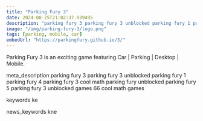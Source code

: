 ```yaml
---
title: "Parking Fury 3"
date: 2024-08-25T21:02:37.939495
description: "parking fury 3 parking fury 3 unblocked parking fury 1 parking fury 4 parking fury 3 cool math parking fury unblocked parking fury 5 parking fury 3 unblocked games 66 cool math games"
image: "/img/parking-fury-3/logo.png"
tags: [parking, mobile, car]
embedUrl: "https://parkingfury.github.io/3/"
---
```


Parking Fury 3 is an exciting game featuring Car | Parking | Desktop | Mobile.

meta_description
parking fury 3 parking fury 3 unblocked parking fury 1 parking fury 4 parking fury 3 cool math parking fury unblocked parking fury 5 parking fury 3 unblocked games 66 cool math games


keywords
ke


news_keywords
kne
